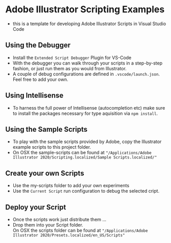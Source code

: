 # Adobe Illustrator Scripting Examples

- this is a template for developing Adobe Illustrator Scripts in Visual Studio Code

## Using the Debugger

- Install the `Extended Script Debugger` Plugin for VS-Code
- With the debugger you can walk through your scripts in a step-by-step fashion, or just run them as you would from Illustrator.
-  A couple of debug configurations are defined in `.vscode/launch.json`.  
 Feel free to add your own.

## Using Intellisense

- To harness the full power of Intellisense (autocompletion etc) make sure to install the packages necessary for type aquisition via `npm install`.
 
## Using the Sample Scripts

- To play with the sample scripts provided by Adobe, copy the Illustrator example scripts to this project folder.
- On OSX the sample-scripts can be found at `"/Applications/Adobe Illustrator 2020/Scripting.localized/Sample Scripts.localized/"`

## Create your own Scripts

- Use the my-scripts folder to add your own experiments
- Use the `Current Script` run configuration to debug the selected cript.

## Deploy your Script

- Once the scripts work just distribute them ...
- Drop them into your Script folder.  
  On OSX the scripts folder can be found at `"/Applications/Adobe Illustrator 2020/Presets.localized/en_US/Scripts"`

